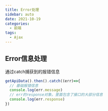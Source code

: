 ```yaml
---
title: Error处理
sidebar: auto
date: 2021-10-19
categories:
  - 前端
tags:
  - Ajax
---
```


## Error信息处理

通过catch捕获到的报错信息

```typescript
getApiData().then().catch((err)=>{
  // 基础报错信息
  console.log(err.message)
  // err的response对象。里面包含了接口的大部分信息
  console.log(err.response)
})
```

